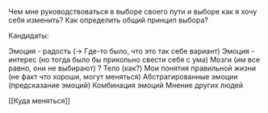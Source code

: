 Чем мне руководствоваться в выборе своего пути и выборе как я хочу себя изменить? Как определить общий принцип выбора?


Кандидаты:

Эмоция - радость (-> Где-то было, что это так себе вариант) 
Эмоция - интерес (но тогда было бы прикольно свести себя с ума) 
Мозги (им все равно, они не выбирают) 
? Тело (как?) 
Мои понятия правильной жизни (не факт что хороши, могут меняться) 
Абстрагированные эмоции (предсказание эмоций)
Комбинация эмоций
Мнение других людей



[[Куда меняться]]



